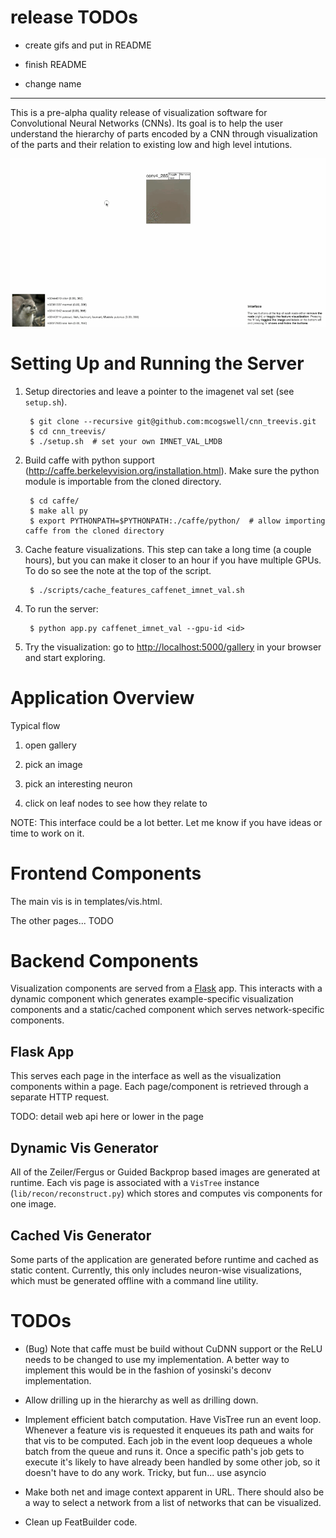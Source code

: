 release TODOs
===

* create gifs and put in README

* finish README

* change name

---


This is a pre-alpha quality release of visualization software for Convolutional Neural Networks (CNNs).
Its goal is to help the user understand the hierarchy of parts encoded by a CNN through
visualization of the parts and their relation to existing low and high level intutions.

![Demo: How does a CNN see fur?](cnn_treevis_demo.gif)


Setting Up and Running the Server
===

1. Setup directories and leave a pointer to the imagenet val set (see `setup.sh`).

        $ git clone --recursive git@github.com:mcogswell/cnn_treevis.git
        $ cd cnn_treevis/
        $ ./setup.sh  # set your own IMNET_VAL_LMDB

2. Build caffe with python support (http://caffe.berkeleyvision.org/installation.html).
   Make sure the python module is importable from the cloned directory.

        $ cd caffe/
        $ make all py
        $ export PYTHONPATH=$PYTHONPATH:./caffe/python/  # allow importing caffe from the cloned directory

3. Cache feature visualizations. This step can take a long
   time (a couple hours), but you can make it closer to an hour
   if you have multiple GPUs. To do so see the note at the
   top of the script.

        $ ./scripts/cache_features_caffenet_imnet_val.sh

4. To run the server:

        $ python app.py caffenet_imnet_val --gpu-id <id>

5. Try the visualization: go to [http://localhost:5000/gallery](http://localhost:5000/gallery) in your browser and start exploring.


Application Overview
===

Typical flow

1. open gallery

2. pick an image

3. pick an interesting neuron

4. click on leaf nodes to see how they relate to 


NOTE: This interface could be a lot better. Let me know if you have ideas or
time to work on it.


Frontend Components
===

The main vis is in templates/vis.html.

The other pages... TODO


Backend Components
===

Visualization components are served from a [Flask](http://flask.pocoo.org/) app.
This interacts with a dynamic component which generates example-specific
visualization components and a static/cached component which serves network-specific
components.

Flask App
---
This serves each page in the interface as well as the visualization components within a page.
Each page/component is retrieved through a separate HTTP request.

TODO: detail web api here or lower in the page


Dynamic Vis Generator
---
All of the Zeiler/Fergus or Guided Backprop based images are generated at
runtime. Each vis page is associated with a `VisTree` instance (`lib/recon/reconstruct.py`) 
which stores and computes vis components for one image.


Cached Vis Generator
---
Some parts of the application are generated before runtime and cached
as static content. Currently, this only includes neuron-wise visualizations,
which must be generated offline with a command line utility.



TODOs
===

* (Bug) Note that caffe must be build without CuDNN support or the ReLU needs to
  be changed to use my implementation. A better way to implement this would
  be in the fashion of yosinski's deconv implementation.

* Allow drilling up in the hierarchy as well as drilling down.

* Implement efficient batch computation. Have VisTree run an event loop.
  Whenever a feature vis is requested it enqueues its path
  and waits for that vis to be computed. Each job in the event loop
  dequeues a whole batch from the queue and runs it. Once a specific path's
  job gets to execute it's likely to have already been handled by some other
  job, so it doesn't have to do any work. Tricky, but fun... use asyncio

* Make both net and image context apparent in URL. There should also be a way to
  select a network from a list of networks that can be visualized.

* Clean up FeatBuilder code.

